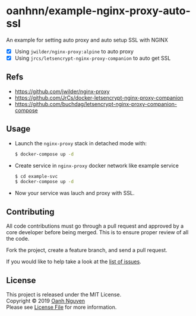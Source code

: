 # oanhnn/example-nginx-proxy-auto-ssl

An example for setting auto proxy and auto setup SSL with NGINX

- [x] Using `jwilder/nginx-proxy:alpine` to auto proxy
- [x] Using `jrcs/letsencrypt-nginx-proxy-companion` to auto get SSL

## Refs

- https://github.com/jwilder/nginx-proxy
- https://github.com/JrCs/docker-letsencrypt-nginx-proxy-companion
- https://github.com/buchdag/letsencrypt-nginx-proxy-companion-compose

## Usage

- Launch the `nginx-proxy` stack in detached mode with:
  
  ```bash
  $ docker-compose up -d
  ```

- Create service in `nginx-proxy` docker network like example service
  
  ```bash
  $ cd example-svc
  $ docker-compose up -d
  ```

- Now your service was lauch and proxy with SSL.

## Contributing

All code contributions must go through a pull request and approved by a core developer before being merged. 
This is to ensure proper review of all the code.

Fork the project, create a feature branch, and send a pull request.

If you would like to help take a look at the [list of issues](https://github.com/oanhnn/example-nginx-proxy-auto-ssl/issues).

## License

This project is released under the MIT License.   
Copyright © 2019 [Oanh Nguyen](https://github.com/oanhnn)   
Please see [License File](https://github.com/oanhnn/example-nginx-proxy-auto-ssl/blob/master/LICENSE) for more information.
